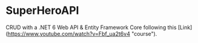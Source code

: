 # SuperHeroAPI
CRUD with a .NET 6 Web API &amp; Entity Framework Core following this [Link] (https://www.youtube.com/watch?v=Fbf_ua2t6v4 "course").
